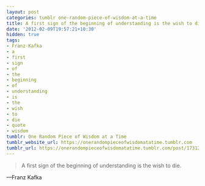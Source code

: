 ```yaml
---
layout: post
categories: tumblr one-random-piece-of-wisdom-at-a-time
title: A first sign of the beginning of understanding is the wish to die.
date: '2012-02-09T19:57:21+10:30'
hidden: true
tags:
- Franz-Kafka
- a
- first
- sign
- of
- the
- beginning
- of
- understanding
- is
- the
- wish
- to
- die
- quote
- wisdom
tumblr: One Random Piece of Wisdom at a Time
tumblr_website_url: https://onerandompieceofwisdomatatime.tumblr.com
tumblr_url: https://onerandompieceofwisdomatatime.tumblr.com/post/17312935110/a-first-sign-of-the-beginning-of-understanding-is
---
```

> A first sign of the beginning of understanding is the wish to die.

—Franz Kafka
